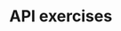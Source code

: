 # API exercises



<script type="text/javascript" src="http://www.polljunkie.com/Scripts/embedder.js?v=1"></script>
<script type="text/javascript">
PollJunkie.show({"s":"what-languages-do-you-use-in-your-work","width":"500","height":"500","code":"bqbbio","borderColor":"#44ADE9","barBgColor":"#44ADE9","fontColor":"#fff"});
</script>
